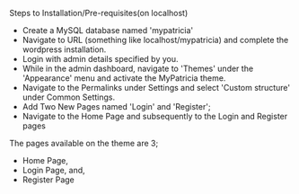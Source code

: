 Steps to Installation/Pre-requisites(on localhost)
- Create a MySQL database named 'mypatricia'
- Navigate to URL (something like localhost/mypatricia) and complete the wordpress installation.
- Login with admin details specified by you.
- While in the admin dashboard, navigate to 'Themes' under the 'Appearance' menu and activate the MyPatricia theme.
- Navigate to the Permalinks under Settings and select 'Custom structure' under Common Settings.
- Add Two New Pages named 'Login' and 'Register';
- Navigate to the Home Page and subsequently to the Login and Register pages

The pages available on the theme are 3;
- Home Page,
- Login Page, and,
- Register Page

